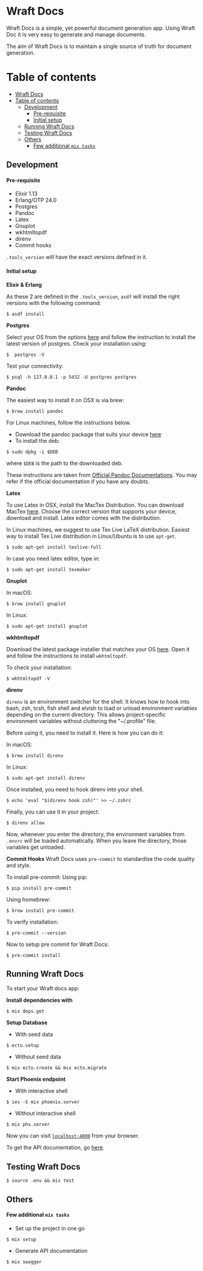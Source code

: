 # Wraft Docs

Wraft Docs is a simple, yet powerful document generation app. Using Wraft Doc it is very easy to generate and manage
documents.

The aim of Wraft Docs is to maintain a single source of truth for document generation.

# Table of contents
- [Wraft Docs](#wraft-docs)
- [Table of contents](#table-of-contents)
  - [Development](#development)
      - [Pre-requisite](#pre-requisite)
      - [Initial setup](#initial-setup)
  - [Running Wraft Docs](#running-wraft-docs)
  - [Testing Wraft Docs](#testing-wraft-docs)
  - [Others](#others)
      - [Few additional `mix tasks`](#few-additional-mix-tasks)

## Development
#### Pre-requisite
* Elixir 1.13
* Erlang/OTP 24.0
* Postgres
* Pandoc
* Latex
* Gnuplot
* wkhtmltopdf
* direnv
* Commit hooks

`.tools_version` will have the exact versions defined in it.


#### Initial setup

**Elixir & Erlang**

As these 2 are defined in the `.tools_version`, `asdf` will install the right versions with the following command:
```shell
$ asdf install
```

**Postgres**

Select your OS from the options [here](https://www.postgresql.org/download/) and follow the instruction to
install the latest version of postgres.
Check your installation using:
```shell
$  postgres -V
```
Test your connectivity:
```shell
$ psql -h 127.0.0.1 -p 5432 -U postgres postgres
```

**Pandoc**

The easiest way to install it on OSX is via brew:

```shell
$ brew install pandoc
```

For Linux machines, follow the instructions below.

- Download the pandoc package that suits your device [here](https://github.com/jgm/pandoc/releases/tag/2.9.2.1)
- To install the deb:

```shell
$ sudo dpkg -i $DEB
```

where `$DEB` is the path to the downloaded deb.

These instructions are taken from [Official Pandoc Documentations](https://pandoc.org/installing.html).
You may refer if the official documentation if you have any doubts.

**Latex**

To use Latex in OSX, install the MacTex Distribution. You can download MacTex [here](https://www.tug.org/mactex/).
Choose the correct version that supports your device, download and install. Latex editor comes with the distribution.

In Linux machines, we suggest to use Tex Live LaTeX distribution. Easiest way to install Tex Live distribution in
Linux/Ubuntu is to use `apt-get`.

```shell
$ sudo apt-get install texlive-full
```

In case you need latex editor, type in:

```shell
$ sudo apt-get install texmaker
```

**Gnuplot**

In macOS:

```shell
$ brew install gnuplot
```

In Linux:

```shell
$ sudo apt-get install gnuplot
```

**wkhtmltopdf**

Download the latest package installer that matches your OS [here](https://wkhtmltopdf.org/downloads.html).
Open it and follow the instructions to install `wkhtmltopdf`.

To check your installation:

```shell
$ wkhtmltopdf -V
```

**direnv**

`direnv` is an environment switcher for the shell. It knows how to hook into bash, zsh, tcsh, fish shell and elvish to load or unload environment variables depending on the current directory. This allows project-specific environment variables without cluttering the "~/.profile" file.

Before using it, you need to install it. Here is how you can do it:

In macOS:

```shell
$ brew install direnv
```

In Linux:

```shell
$ sudo apt-get install direnv
```

Once installed, you need to hook direnv into your shell.

```shell
$ echo 'eval "$(direnv hook zsh)"' >> ~/.zshrc
```

Finally, you can use it in your project:

```shell
$ direnv allow
```

Now, whenever you enter the directory, the environment variables from `.envrc` will be loaded automatically. When you leave the directory, those variables get unloaded.

**Commit Hooks**
Wraft Docs uses `pre-commit` to standardise the code quality and style.

To install pre-commit:
Using pip:
```shell
$ pip install pre-commit
```
Using homebrew:
```shell
$ brew install pre-commit
```

To verify installation:

```shell
$ pre-commit --version
```

Now to setup pre commit for Wraft Docs:

```shell
$ pre-commit install
```


## Running Wraft Docs
To start your Wraft docs app:

**Install dependencies with**
```shell
$ mix deps.get
```

**Setup Database**
- With seed data

```shell
$ ecto.setup
```

- Without seed data
```shell
$ mix ecto.create && mix ecto.migrate
```

**Start Phoenix endpoint**
- With interactive shell
```shell
$ ies -S mix phoenix.server
```

- Without interactive shell
```shell
$ mix phx.server
```

Now you can visit [`localhost:4000`](http://localhost:4000) from your browser.

To get the API documentation, go [here](http://localhost:4000/api/swagger/index.html#/).

## Testing Wraft Docs
```shell
$ source .env && mix test
```

## Others
#### Few additional `mix tasks`
- Set up the project in one go
```shell
$ mix setup
```
- Generate API documentation
```shell
$ mix swagger
```
